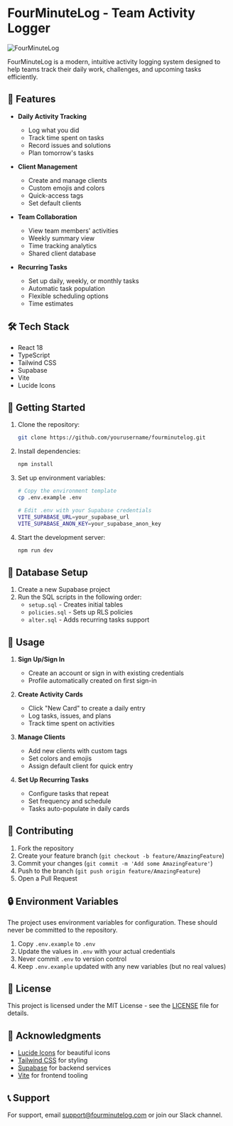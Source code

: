 # FourMinuteLog - Team Activity Logger

![FourMinuteLog](https://images.unsplash.com/photo-1611224923853-80b023f02d71?auto=format&fit=crop&w=1200&h=400&q=80)

FourMinuteLog is a modern, intuitive activity logging system designed to help teams track their daily work, challenges, and upcoming tasks efficiently.

## 🚀 Features

- **Daily Activity Tracking**
  - Log what you did
  - Track time spent on tasks
  - Record issues and solutions
  - Plan tomorrow's tasks

- **Client Management**
  - Create and manage clients
  - Custom emojis and colors
  - Quick-access tags
  - Set default clients

- **Team Collaboration**
  - View team members' activities
  - Weekly summary view
  - Time tracking analytics
  - Shared client database

- **Recurring Tasks**
  - Set up daily, weekly, or monthly tasks
  - Automatic task population
  - Flexible scheduling options
  - Time estimates

## 🛠️ Tech Stack

- React 18
- TypeScript
- Tailwind CSS
- Supabase
- Vite
- Lucide Icons

## 🚦 Getting Started

1. Clone the repository:
   ```bash
   git clone https://github.com/yourusername/fourminutelog.git
   ```

2. Install dependencies:
   ```bash
   npm install
   ```

3. Set up environment variables:
   ```bash
   # Copy the environment template
   cp .env.example .env

   # Edit .env with your Supabase credentials
   VITE_SUPABASE_URL=your_supabase_url
   VITE_SUPABASE_ANON_KEY=your_supabase_anon_key
   ```

4. Start the development server:
   ```bash
   npm run dev
   ```

## 📝 Database Setup

1. Create a new Supabase project
2. Run the SQL scripts in the following order:
   - `setup.sql` - Creates initial tables
   - `policies.sql` - Sets up RLS policies
   - `alter.sql` - Adds recurring tasks support

## 🎯 Usage

1. **Sign Up/Sign In**
   - Create an account or sign in with existing credentials
   - Profile automatically created on first sign-in

2. **Create Activity Cards**
   - Click "New Card" to create a daily entry
   - Log tasks, issues, and plans
   - Track time spent on activities

3. **Manage Clients**
   - Add new clients with custom tags
   - Set colors and emojis
   - Assign default client for quick entry

4. **Set Up Recurring Tasks**
   - Configure tasks that repeat
   - Set frequency and schedule
   - Tasks auto-populate in daily cards

## 🤝 Contributing

1. Fork the repository
2. Create your feature branch (`git checkout -b feature/AmazingFeature`)
3. Commit your changes (`git commit -m 'Add some AmazingFeature'`)
4. Push to the branch (`git push origin feature/AmazingFeature`)
5. Open a Pull Request

## 🔒 Environment Variables

The project uses environment variables for configuration. These should never be committed to the repository.

1. Copy `.env.example` to `.env`
2. Update the values in `.env` with your actual credentials
3. Never commit `.env` to version control
4. Keep `.env.example` updated with any new variables (but no real values)

## 📄 License

This project is licensed under the MIT License - see the [LICENSE](LICENSE) file for details.

## 🙏 Acknowledgments

- [Lucide Icons](https://lucide.dev) for beautiful icons
- [Tailwind CSS](https://tailwindcss.com) for styling
- [Supabase](https://supabase.com) for backend services
- [Vite](https://vitejs.dev) for frontend tooling

## 📞 Support

For support, email support@fourminutelog.com or join our Slack channel.